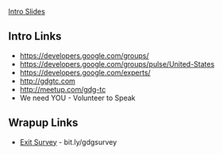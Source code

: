 [Intro Slides](https://docs.google.com/presentation/d/1LTeaX-13TdGpy-xHi5BWUdiz_29PIlgPcMWkuWbO84s/pub?start=true&loop=true&delayms=5000)

## Intro Links
- https://developers.google.com/groups/
- https://developers.google.com/groups/pulse/United-States
- https://developers.google.com/experts/
- http://gdgtc.com
- http://meetup.com/gdg-tc
- We need YOU - Volunteer to Speak

## Wrapup Links
- [Exit Survey](https://docs.google.com/forms/d/17RK2nQWeV3wDpUOWjLvGrxRjkPByXqXZCvOv8W-gk8s/viewform) - bit.ly/gdgsurvey
